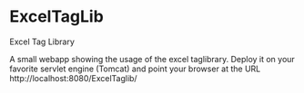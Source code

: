 # ExcelTagLib
Excel Tag Library

A small webapp showing the usage of the excel taglibrary.
Deploy it on your favorite servlet engine (Tomcat) and point your browser at the URL http://localhost:8080/ExcelTaglib/
